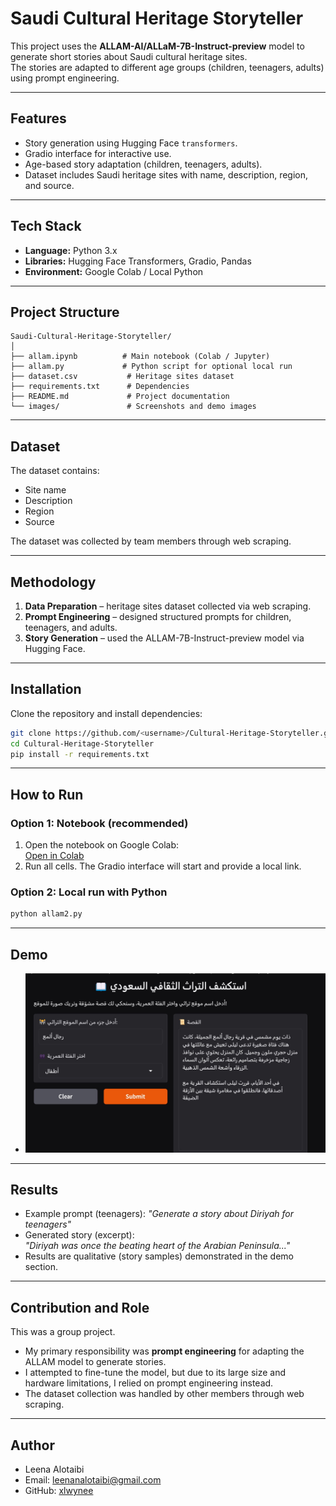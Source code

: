 # Saudi Cultural Heritage Storyteller  

This project uses the **ALLAM-AI/ALLaM-7B-Instruct-preview** model to generate short stories about Saudi cultural heritage sites.  
The stories are adapted to different age groups (children, teenagers, adults) using prompt engineering.  

---

## Features
- Story generation using Hugging Face `transformers`.  
- Gradio interface for interactive use.  
- Age-based story adaptation (children, teenagers, adults).  
- Dataset includes Saudi heritage sites with name, description, region, and source.  

---

## Tech Stack
- **Language:** Python 3.x  
- **Libraries:** Hugging Face Transformers, Gradio, Pandas  
- **Environment:** Google Colab / Local Python  

---

## Project Structure
```
Saudi-Cultural-Heritage-Storyteller/
│
├── allam.ipynb          # Main notebook (Colab / Jupyter)
├── allam.py             # Python script for optional local run
├── dataset.csv           # Heritage sites dataset
├── requirements.txt      # Dependencies
├── README.md             # Project documentation
└── images/               # Screenshots and demo images
```

---

## Dataset
The dataset contains:  
- Site name  
- Description  
- Region  
- Source  

The dataset was collected by team members through web scraping.  

---

## Methodology
1. **Data Preparation** – heritage sites dataset collected via web scraping.  
2. **Prompt Engineering** – designed structured prompts for children, teenagers, and adults.  
3. **Story Generation** – used the ALLAM-7B-Instruct-preview model via Hugging Face.  

---

## Installation
Clone the repository and install dependencies:  
```bash
git clone https://github.com/<username>/Cultural-Heritage-Storyteller.git
cd Cultural-Heritage-Storyteller
pip install -r requirements.txt
```

---

## How to Run

### Option 1: Notebook (recommended)
1. Open the notebook on Google Colab:  
[Open in Colab](https://colab.research.google.com/github/<username>/Cultural-Heritage-Storyteller/blob/main/Allam2.ipynb)  
2. Run all cells. The Gradio interface will start and provide a local link.  

### Option 2: Local run with Python
```bash
python allam2.py
```

---

## Demo
- ![Demo Screenshot](images/demo.jpeg)  

---

## Results
- Example prompt (teenagers): *"Generate a story about Diriyah for teenagers"*  
- Generated story (excerpt):  
  *"Diriyah was once the beating heart of the Arabian Peninsula..."*  
- Results are qualitative (story samples) demonstrated in the demo section.  

---

## Contribution and Role
This was a group project.  

- My primary responsibility was **prompt engineering** for adapting the ALLAM model to generate stories.  
- I attempted to fine-tune the model, but due to its large size and hardware limitations, I relied on prompt engineering instead.  
- The dataset collection was handled by other members through web scraping.  

---

## Author
- Leena Alotaibi  
- Email: leenanalotaibi@gmail.com  
- GitHub: [xlwynee](https://github.com/xlwynee)  
